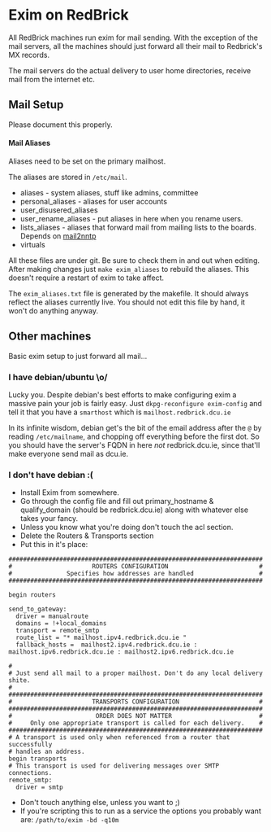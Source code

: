 # Exim on RedBrick

All RedBrick machines run exim for mail sending. With the exception of the mail
servers, all the machines should just forward all their mail to Redbrick's MX
records.

The mail servers do the actual delivery to user home directories, receive mail
from the internet etc.

## Mail Setup

Please document this properly.

#### Mail Aliases

Aliases need to be set on the primary mailhost.

The aliases are stored in `/etc/mail`.

- aliases - system aliases, stuff like admins, committee
- personal_aliases - aliases for user accounts
- user_disusered_aliases
- user_rename_aliases - put aliases in here when you rename users.
- lists_aliases - aliases that forward mail from mailing lists to the boards.
  Depends on [mail2nntp](/procedures/redbrick-apt)
- virtuals

All these files are under git. Be sure to check them in and out when editing.
After making changes just `make exim_aliases` to rebuild the aliases. This
doesn't require a restart of exim to take affect.

The `exim_aliases.txt` file is generated by the makefile. It should always
reflect the aliases currently live. You should not edit this file by hand, it
won't do anything anyway.

## Other machines

Basic exim setup to just forward all mail...

### I have debian/ubuntu \o/

Lucky you. Despite debian's best efforts to make configuring exim a massive pain
your job is fairly easy. Just `dkpg-reconfigure exim-config` and tell it that
you have a `smarthost` which is `mailhost.redbrick.dcu.ie`

In its infinite wisdom, debian get's the bit of the email address after the `@`
by reading `/etc/mailname`, and chopping off everything before the first dot. So
you should have the server's FQDN in here _not_ redbrick.dcu.ie, since that'll
make everyone send mail as dcu.ie.

### I don't have debian :(

- Install Exim from somewhere.
- Go through the config file and fill out primary_hostname & qualify_domain
  (should be redbrick.dcu.ie) along with whatever else takes your fancy.
- Unless you know what you're doing don't touch the acl section.
- Delete the Routers & Transports section
- Put this in it's place:

```text
######################################################################
#                      ROUTERS CONFIGURATION                         #
#               Specifies how addresses are handled                  #
######################################################################

begin routers

send_to_gateway:
  driver = manualroute
  domains = !+local_domains
  transport = remote_smtp
  route_list = "* mailhost.ipv4.redbrick.dcu.ie "
  fallback_hosts =  mailhost2.ipv4.redbrick.dcu.ie : mailhost.ipv6.redbrick.dcu.ie : mailhost2.ipv6.redbrick.dcu.ie

#
# Just send all mail to a proper mailhost. Don't do any local delivery shite.
#
######################################################################
#                      TRANSPORTS CONFIGURATION                      #
######################################################################
#                       ORDER DOES NOT MATTER                        #
#     Only one appropriate transport is called for each delivery.    #
######################################################################
# A transport is used only when referenced from a router that successfully
# handles an address.
begin transports
# This transport is used for delivering messages over SMTP connections.
remote_smtp:
  driver = smtp
```

- Don't touch anything else, unless you want to ;)
- If you're scripting this to run as a service the options you probably want
  are: `/path/to/exim -bd -q10m`

